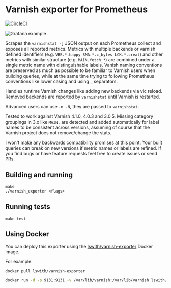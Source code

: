 # Varnish exporter for Prometheus
[![CircleCI](https://circleci.com/gh/lswith/varnish_exporter.svg?style=svg)](https://circleci.com/gh/lswith/varnish_exporter)

![Grafana example](.github/grafana.png)

Scrapes the `varnishstat -j` JSON output on each Prometheus collect and exposes all reported metrics. Metrics with multiple backends or varnish defined identifiers (e.g. `VBE.*.happy SMA.*.c_bytes LCK.*.creat`) and other metrics with similar structure (e.g. `MAIN.fetch_*`) are combined under a single metric name with distinguishable labels. Vanish naming conventions are preserved as much as possible to be familiar to Varnish users when building queries, while at the same time trying to following Prometheus conventions like lower casing and using `_` separators.

Handles runtime Varnish changes like adding new backends via vlc reload. Removed backends are reported by `varnishstat` until Varnish is restarted.

Advanced users can use `-n -N`, they are passed to `varnishstat`.

Tested to work against Varnish 4.1.0, 4.0.3 and 3.0.5. Missing category groupings in 3.x like `MAIN.` are detected and added automatically for label names to be consistent across versions, assuming of course that the Varnish project does not remove/change the stats.

I won't make any backwards compatibility promises at this point. Your built queries can break on new versions if metric names or labels are refined. If you find bugs or have feature requests feel free to create issues or send PRs.

## Building and running

	make
	./varnish_exporter <flags>

## Running tests

	make test


## Using Docker

You can deploy this exporter using the [lswith/varnish-exporter](https://hub.docker.com/r/lswith/varnish-exporter/) Docker image.

For example:

```bash
docker pull lswith/varnish-exporter

docker run -d -p 9131:9131 -v /var/lib/varnish:/var/lib/varnish lswith/varnish-exporter -N /var/lib/varnish/_.vsm
```
